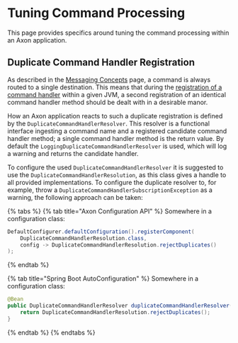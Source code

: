 # Tuning Command Processing

This page provides specifics around tuning the command processing within an Axon application.‌

## Duplicate Command Handler Registration <a id="duplicate-command-handler-registration"></a>

As described in the [Messaging Concepts](../../axon-framework/messaging-concepts/) page, a command is always routed to a single destination. This means that during the [registration of a command handler](../../axon-framework/axon-framework-commands/configuration.md#registering-a-command-handler) within a given JVM, a second registration of an identical command handler method should be dealt with in a desirable manor.‌

How an Axon application reacts to such a duplicate registration is defined by the `DuplicateCommandHandlerResolver`. This resolver is a functional interface ingesting a command name and a registered candidate command handler method; a single command handler method is the return value. By default the `LoggingDuplicateCommandHandlerResolver` is used, which will log a warning and returns the candidate handler.‌

To configure the used `DuplicateCommandHandlerResolver` it is suggested to use the `DuplicateCommandHandlerResolution`, as this class gives a handle to all provided implementations. To configure the duplicate resolver to, for example, throw a `DuplicateCommandHandlerSubscriptionException` as a warning, the following approach can be taken:

{% tabs %}
{% tab title="Axon Configuration API" %}
Somewhere in a configuration class:

```java
DefaultConfigurer.defaultConfiguration().registerComponent(
    DuplicateCommandHandlerResolution.class,
    config -> DuplicateCommandHandlerResolution.rejectDuplicates()
);
```
{% endtab %}

{% tab title="Spring Boot AutoConfiguration" %}
Somewhere in a configuration class:

```java
@Bean
public DuplicateCommandHandlerResolver duplicateCommandHandlerResolver() {
    return DuplicateCommandHandlerResolution.rejectDuplicates();
}
```
{% endtab %}
{% endtabs %}

